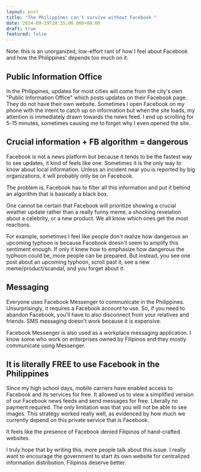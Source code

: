 ```yaml
---
layout: post
title: "The Philippines can't survive without Facebook "
date: 2024-09-29T20:35:00.000+08:00
draft: true
featured: false
---
```

Note: this is an unorganized, low-effort rant of how I feel about Facebook and how the Philippines' depends too much on it.

## Public Information Office

In the Philippines, updates for most cities will come from the city's own "Public Information Office" which posts updates on their Facebook page. They do not have their own website. Sometimes I open Facebook on my phone with the intent to catch up on information but when the site loads, my attention is immediately drawn towards the news feed. I end up scrolling for 5-15 minutes, sometimes causing me to forget why I even opened the site. 

## Crucial information + FB algorithm = dangerous

Facebook is not a news platform but because it tends to be the fastest way to see updates, it kind of feels like one. Sometimes it is the only way to know about local information. Unless an incident near you is reported by big organizations, it will probably only be on Facebook.

The problem is, Facebook has to filter all this information and put it behind an algorithm that is basically a black box.

One cannot be certain that Facebook will prioritize showing a crucial weather update rather than a really funny meme, a shocking revelation about a celebrity, or a new product. We all know which ones get the most reactions.

For example, sometimes I feel like people don't realize how dangerous an upcoming typhoon is because Facebook doesn't seem to amplify this sentiment enough. If only it knew how to emphasize how dangerous the typhoon could be, more people can be prepared. But instead, you see one post about an upcoming typhoon, scroll past it, see a new meme/product/scandal, and you forget about it.

## Messaging

Everyone uses Facebook Messenger to communicate in the Philippines. Unsurprisingly, it requires a Facebook account to use. So, if you need to abandon Facebook, you'll have to also disconnect from your relatives and friends. SMS messaging doesn't work because it is expensive.

Facebook Messenger is also used as a workplace messaging application. I know some who work on enterprises owned by Filipinos and they mostly communicate using Messenger.

## It is literally FREE to use Facebook in the Philippines

Since my high school days, mobile carriers have enabled access to Facebook and its services for free. It allowed us to view a simplified version of our Facebook news feeds and send messages for free. Literally no payment required. The only limitation was that you will not be able to see images. This strategy worked really well, as evidenced by how much we currently depend on this private service that is Facebook.

It feels like the presence of Facebook denied Filipinos of hand-crafted websites. 

I truly hope that by writing this, more people talk about this issue. I really want to encourage the government to start its own website for centralized information distribution. Filipinos deserve better.
